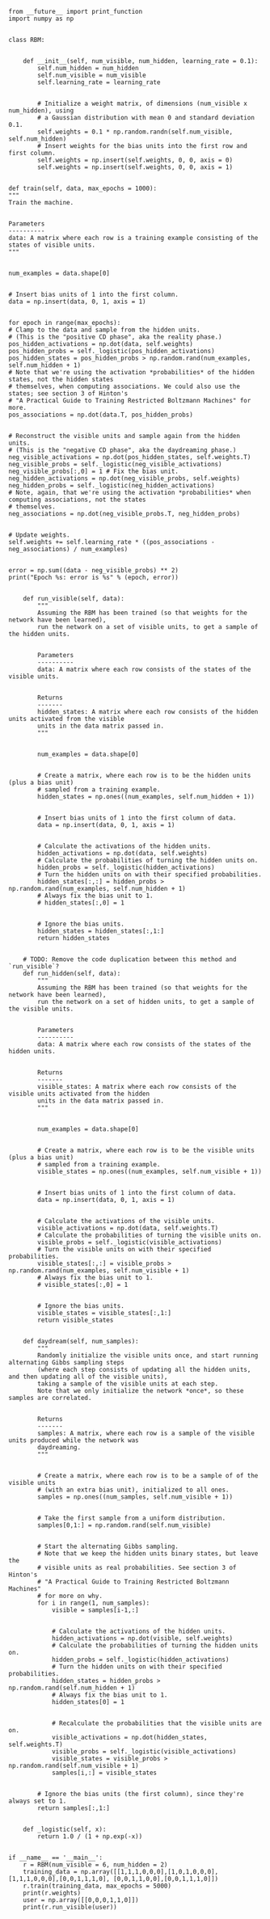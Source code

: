     from __future__ import print_function
    import numpy as np


    class RBM:


        def __init__(self, num_visible, num_hidden, learning_rate = 0.1):
            self.num_hidden = num_hidden
            self.num_visible = num_visible
            self.learning_rate = learning_rate


            # Initialize a weight matrix, of dimensions (num_visible x num_hidden), using
            # a Gaussian distribution with mean 0 and standard deviation 0.1.
            self.weights = 0.1 * np.random.randn(self.num_visible, self.num_hidden)
            # Insert weights for the bias units into the first row and first column.
            self.weights = np.insert(self.weights, 0, 0, axis = 0)
            self.weights = np.insert(self.weights, 0, 0, axis = 1)


    def train(self, data, max_epochs = 1000):
    """
    Train the machine.


    Parameters
    ----------
    data: A matrix where each row is a training example consisting of the states of visible units.
    """


    num_examples = data.shape[0]


    # Insert bias units of 1 into the first column.
    data = np.insert(data, 0, 1, axis = 1)


    for epoch in range(max_epochs):
    # Clamp to the data and sample from the hidden units.
    # (This is the "positive CD phase", aka the reality phase.)
    pos_hidden_activations = np.dot(data, self.weights)
    pos_hidden_probs = self._logistic(pos_hidden_activations)
    pos_hidden_states = pos_hidden_probs > np.random.rand(num_examples, self.num_hidden + 1)
    # Note that we're using the activation *probabilities* of the hidden states, not the hidden states
    # themselves, when computing associations. We could also use the states; see section 3 of Hinton's
    # "A Practical Guide to Training Restricted Boltzmann Machines" for more.
    pos_associations = np.dot(data.T, pos_hidden_probs)


    # Reconstruct the visible units and sample again from the hidden units.
    # (This is the "negative CD phase", aka the daydreaming phase.)
    neg_visible_activations = np.dot(pos_hidden_states, self.weights.T)
    neg_visible_probs = self._logistic(neg_visible_activations)
    neg_visible_probs[:,0] = 1 # Fix the bias unit.
    neg_hidden_activations = np.dot(neg_visible_probs, self.weights)
    neg_hidden_probs = self._logistic(neg_hidden_activations)
    # Note, again, that we're using the activation *probabilities* when computing associations, not the states
    # themselves.
    neg_associations = np.dot(neg_visible_probs.T, neg_hidden_probs)


    # Update weights.
    self.weights += self.learning_rate * ((pos_associations - neg_associations) / num_examples)


    error = np.sum((data - neg_visible_probs) ** 2)
    print("Epoch %s: error is %s" % (epoch, error))


        def run_visible(self, data):
            """
            Assuming the RBM has been trained (so that weights for the network have been learned),
            run the network on a set of visible units, to get a sample of the hidden units.


            Parameters
            ----------
            data: A matrix where each row consists of the states of the visible units.


            Returns
            -------
            hidden_states: A matrix where each row consists of the hidden units activated from the visible
            units in the data matrix passed in.
            """


            num_examples = data.shape[0]


            # Create a matrix, where each row is to be the hidden units (plus a bias unit)
            # sampled from a training example.
            hidden_states = np.ones((num_examples, self.num_hidden + 1))


            # Insert bias units of 1 into the first column of data.
            data = np.insert(data, 0, 1, axis = 1)


            # Calculate the activations of the hidden units.
            hidden_activations = np.dot(data, self.weights)
            # Calculate the probabilities of turning the hidden units on.
            hidden_probs = self._logistic(hidden_activations)
            # Turn the hidden units on with their specified probabilities.
            hidden_states[:,:] = hidden_probs > np.random.rand(num_examples, self.num_hidden + 1)
            # Always fix the bias unit to 1.
            # hidden_states[:,0] = 1


            # Ignore the bias units.
            hidden_states = hidden_states[:,1:]
            return hidden_states                                                                                                                    


        # TODO: Remove the code duplication between this method and `run_visible`?
        def run_hidden(self, data):
            """
            Assuming the RBM has been trained (so that weights for the network have been learned),
            run the network on a set of hidden units, to get a sample of the visible units.


            Parameters
            ----------
            data: A matrix where each row consists of the states of the hidden units.


            Returns
            -------
            visible_states: A matrix where each row consists of the visible units activated from the hidden
            units in the data matrix passed in.
            """


            num_examples = data.shape[0]


            # Create a matrix, where each row is to be the visible units (plus a bias unit)
            # sampled from a training example.
            visible_states = np.ones((num_examples, self.num_visible + 1))


            # Insert bias units of 1 into the first column of data.
            data = np.insert(data, 0, 1, axis = 1)


            # Calculate the activations of the visible units.
            visible_activations = np.dot(data, self.weights.T)
            # Calculate the probabilities of turning the visible units on.
            visible_probs = self._logistic(visible_activations)
            # Turn the visible units on with their specified probabilities.
            visible_states[:,:] = visible_probs > np.random.rand(num_examples, self.num_visible + 1)
            # Always fix the bias unit to 1.
            # visible_states[:,0] = 1


            # Ignore the bias units.
            visible_states = visible_states[:,1:]
            return visible_states


        def daydream(self, num_samples):
            """
            Randomly initialize the visible units once, and start running alternating Gibbs sampling steps
            (where each step consists of updating all the hidden units, and then updating all of the visible units),
            taking a sample of the visible units at each step.
            Note that we only initialize the network *once*, so these samples are correlated.


            Returns
            -------
            samples: A matrix, where each row is a sample of the visible units produced while the network was
            daydreaming.
            """


            # Create a matrix, where each row is to be a sample of of the visible units
            # (with an extra bias unit), initialized to all ones.
            samples = np.ones((num_samples, self.num_visible + 1))


            # Take the first sample from a uniform distribution.
            samples[0,1:] = np.random.rand(self.num_visible)


            # Start the alternating Gibbs sampling.
            # Note that we keep the hidden units binary states, but leave the
            # visible units as real probabilities. See section 3 of Hinton's
            # "A Practical Guide to Training Restricted Boltzmann Machines"
            # for more on why.
            for i in range(1, num_samples):
                visible = samples[i-1,:]


                # Calculate the activations of the hidden units.
                hidden_activations = np.dot(visible, self.weights)
                # Calculate the probabilities of turning the hidden units on.
                hidden_probs = self._logistic(hidden_activations)
                # Turn the hidden units on with their specified probabilities.
                hidden_states = hidden_probs > np.random.rand(self.num_hidden + 1)
                # Always fix the bias unit to 1.
                hidden_states[0] = 1


                # Recalculate the probabilities that the visible units are on.
                visible_activations = np.dot(hidden_states, self.weights.T)
                visible_probs = self._logistic(visible_activations)
                visible_states = visible_probs > np.random.rand(self.num_visible + 1)
                samples[i,:] = visible_states


            # Ignore the bias units (the first column), since they're always set to 1.
            return samples[:,1:]


        def _logistic(self, x):
            return 1.0 / (1 + np.exp(-x))


    if __name__ == '__main__':
        r = RBM(num_visible = 6, num_hidden = 2)
        training_data = np.array([[1,1,1,0,0,0],[1,0,1,0,0,0],[1,1,1,0,0,0],[0,0,1,1,1,0], [0,0,1,1,0,0],[0,0,1,1,1,0]])
        r.train(training_data, max_epochs = 5000)
        print(r.weights)
        user = np.array([[0,0,0,1,1,0]])
        print(r.run_visible(user))



